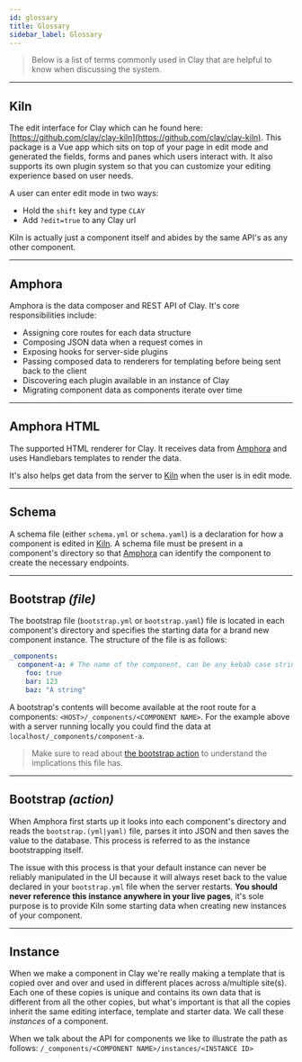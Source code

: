 ```yaml
---
id: glossary
title: Glossary
sidebar_label: Glossary
---
```


> Below is a list of terms commonly used in Clay that are helpful to know when discussing the system.

<hr/>

## Kiln

The edit interface for Clay which can he found here: [https://github.com/clay/clay-kiln](https://github.com/clay/clay-kiln). This package is a Vue app which sits on top of your page in edit mode and generated the fields, forms and panes which users interact with. It also supports its own plugin system so that you can customize your editing experience based on user needs.

A user can enter edit mode in two ways:

- Hold the `shift` key and type `CLAY`
- Add `?edit=true` to any Clay url

Kiln is actually just a component itself and abides by the same API's as any other component.

<hr/>

## Amphora

Amphora is the data composer and REST API of Clay. It's core responsibilities include:

- Assigning core routes for each data structure
- Composing JSON data when a request comes in
- Exposing hooks for server-side plugins
- Passing composed data to renderers for templating before being sent back to the client
- Discovering each plugin available in an instance of Clay
- Migrating component data as components iterate over time

<hr/>

## Amphora HTML

The supported HTML renderer for Clay. It receives data from [Amphora](#amphora) and uses Handlebars templates to render the data.

It's also helps get data from the server to [Kiln](#kiln) when the user is in edit mode.

<hr/>

## Schema

A schema file (either `schema.yml` or `schema.yaml`) is a declaration for how a component is edited in [Kiln](#kiln). A schema file must be present in a component's directory so that [Amphora](#amphora) can identify the component to create the necessary endpoints.

<hr/>

## Bootstrap _(file)_

The bootstrap file (`bootstrap.yml` or `bootstrap.yaml`) file is located in each component's directory and specifies the starting data for a brand new component instance. The structure of the file is as follows:

```yaml
_components:
  component-a: # The name of the component, can be any kebab case string
    foo: true
    bar: 123
    baz: "A string"
```

A bootstrap's contents will become available at the root route for a components: `<HOST>/_components/<COMPONENT NAME>`. For the example above with a server running locally you could find the data at `localhost/_components/component-a`.

> Make sure to read about [the bootstrap action](#bootstrap-action) to understand the implications this file has.

<hr/>

## Bootstrap _(action)_

When Amphora first starts up it looks into each component's directory and reads the `bootstrap.(yml|yaml)` file, parses it into JSON and then saves the value to the database. This process is referred to as the instance bootstrapping itself.

The issue with this process is that your default instance can never be reliably manipulated in the UI because it will always reset back to the value declared in your `bootstrap.yml` file when the server restarts. **You should never reference this instance anywhere in your live pages**, it's sole purpose is to provide Kiln some starting data when creating new instances of your component.

<hr/>

## Instance

When we make a component in Clay we're really making a template that is copied over and over and used in different places across a/multiple site(s). Each one of these copies is unique and contains its own data that is different from all the other copies, but what's important is that all the copies inherit the same editing interface, template and starter data. We call these _instances_ of a component.

When we talk about the API for components we like to illustrate the path as follows: `/_components/<COMPONENT NAME>/instances/<INSTANCE ID>`
